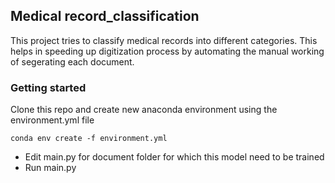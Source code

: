 ## Medical record_classification
This project tries to classify medical records into different categories. This helps in speeding up digitization process by automating the manual working of segerating each document.

### Getting started
Clone this repo and create new anaconda environment using the environment.yml file 
```
conda env create -f environment.yml
```
- Edit main.py for document folder for which this model need to be trained
- Run main.py 
